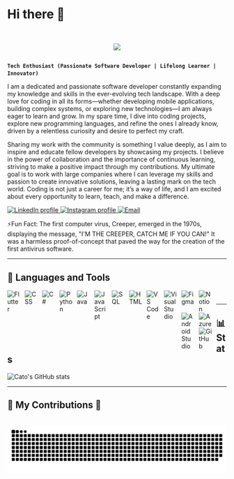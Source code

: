 # Hi there 👋
<h1 align="center">
    <img src="https://readme-typing-svg.herokuapp.com/?font=Fira+Code&size=35&center=true&vCenter=true&width=500&height=70&duration=4000&lines=+I'm+Cato+Mackenzie!;&color=2E8B57" />
</h1>

**`Tech Enthusiast (Passionate Software Developer | Lifelong Learner | Innovator)`**

I am a dedicated and passionate software developer constantly expanding my knowledge and skills in the ever-evolving tech landscape. With a deep love for coding in all its forms—whether developing mobile applications, building complex systems, or exploring new technologies—I am always eager to learn and grow. In my spare time, I dive into coding projects, explore new programming languages, and refine the ones I already know, driven by a relentless curiosity and desire to perfect my craft.

Sharing my work with the community is something I value deeply, as I aim to inspire and educate fellow developers by showcasing my projects. I believe in the power of collaboration and the importance of continuous learning, striving to make a positive impact through my contributions. My ultimate goal is to work with large companies where I can leverage my skills and passion to create innovative solutions, leaving a lasting mark on the tech world. Coding is not just a career for me; it’s a way of life, and I am excited about every opportunity to learn, teach, and make a difference.

<p align="left">
    <a href="https://www.linkedin.com/in/cato-mackenzie-885293288" target="_blank">
        <img alt="LinkedIn profile" title="Connect with me on LinkedIn" src="https://img.shields.io/badge/LinkedIn-%230A66C2?style=for-the-badge&logo=linkedin&logoColor=white"/>
    </a>
    <a href="https://www.instagram.com/cato.mac?igsh=b2FzOXpwbzcxNm9s" target="_blank">
        <img alt="Instagram profile" title="Follow me on Instagram" src="https://img.shields.io/badge/Instagram-%23E4405F?style=for-the-badge&logo=instagram&logoColor=white"/>
    </a>
    <a href="mailto:catomackenzie298@gmail.com">
        <img alt="Email" title="Email me" src="https://img.shields.io/badge/Email-%23D44638?style=for-the-badge&logo=gmail&logoColor=white"/>
    </a>
</p>

⚡Fun Fact: The first computer virus, Creeper, emerged in the 1970s, displaying the message, "I'M THE CREEPER, CATCH ME IF YOU CAN!" It was a harmless proof-of-concept that paved the way for the creation of the first antivirus software.

---
## 🧰 Languages and Tools
<img align="left" alt="Flutter" width="30px" style="padding-right:10px;" src="https://cdn.jsdelivr.net/gh/devicons/devicon/icons/flutter/flutter-original.svg"/>
<img align="left" alt="CSS" width="30px" style="padding-right:10px;" src="https://cdn.jsdelivr.net/gh/devicons/devicon/icons/css3/css3-plain.svg" />
<img align="left" alt="C#" width="30px" style="padding-right:10px;" src="https://cdn.jsdelivr.net/gh/devicons/devicon/icons/csharp/csharp-original.svg" />
<img align="left" alt="Python" width="30px" style="padding-right:10px;" src="https://cdn.jsdelivr.net/gh/devicons/devicon/icons/python/python-plain.svg" />
<img align="left" alt="Java" width="30px" style="padding-right:10px;" src="https://cdn.jsdelivr.net/gh/devicons/devicon/icons/java/java-original.svg"/>
<img align="left" alt="JavaScript" width="30px" style="padding-right:10px;" src="https://cdn.jsdelivr.net/gh/devicons/devicon/icons/javascript/javascript-plain.svg" />
<img align="left" alt="SQL" width="30px" style="padding-right:10px;" src="https://cdn.jsdelivr.net/gh/devicons/devicon/icons/mysql/mysql-original.svg" />
<img align="left" alt="HTML" width="30px" style="padding-right:10px;" src="https://cdn.jsdelivr.net/gh/devicons/devicon/icons/html5/html5-plain.svg" />
<img align="left" alt="VS Code" width="30px" style="padding-right:10px;" src="https://cdn.jsdelivr.net/gh/devicons/devicon/icons/vscode/vscode-original.svg" />
<img align="left" alt="Visual Studio" width="30px" style="padding-right:10px;" src="https://cdn.jsdelivr.net/gh/devicons/devicon/icons/visualstudio/visualstudio-plain.svg" />
<img align="left" alt="Figma" width="30px" style="padding-right:10px;" src="https://cdn.jsdelivr.net/gh/devicons/devicon/icons/figma/figma-original.svg" />
<img align="left" alt="Notion" width="30px" style="padding-right:10px;" src="https://cdn.jsdelivr.net/gh/devicons/devicon/icons/notion/notion-original.svg" />
<img align="left" alt="Android Studio" width="30px" style="padding-right:10px;" src="https://cdn.jsdelivr.net/gh/devicons/devicon/icons/androidstudio/androidstudio-original.svg" />
<img align="left" alt="Azure" width="30px" style="padding-right:10px;" src="https://cdn.jsdelivr.net/gh/devicons/devicon/icons/azure/azure-original.svg" />
<img align="left" alt="GitHub" width="30px" style="padding-right:10px;" src="https://img.icons8.com/ios/452/github.png" />
<br />

---

## 📊 Stats
![Cato's GitHub stats](https://github-readme-stats.vercel.app/api?username=Cato-Mackenzie&show_icons=true&theme=radical)


---
  <h2>🐍 My Contributions 🐍</h2>
  <br>
  <img alt="snake eating my contributions" src="https://raw.githubusercontent.com/salesp07/salesp07/output/github-contribution-grid-snake.svg" />
  
  <br/><br/><br/>
</div>







